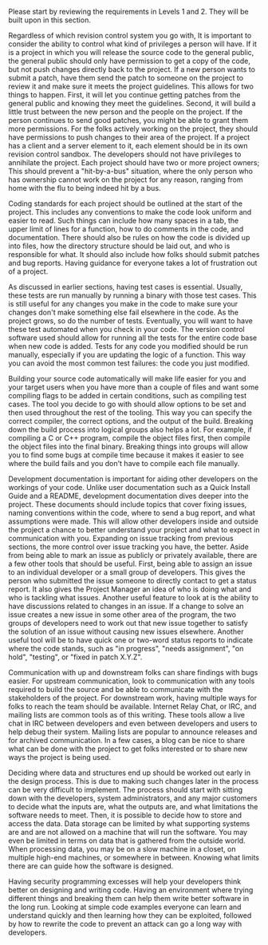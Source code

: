 Please start by reviewing the requirements in Levels 1 and 2. They will be built upon in this section.

Regardless of which revision control system you go with, It is important to consider the ability to control what kind of privileges a person will have. If it is a project in which you will release the source code to the general public, the general public should only have permission to get a copy of the code, but not push changes directly back to the project. If a new person wants to submit a patch, have them send the patch to someone on the project to review it and make sure it meets the project guidelines. This allows for two things to happen. First, it will let you continue getting patches from the general public and knowing they meet the guidelines. Second, it will build a little trust between the new person and the people on the project. If the person continues to send good patches, you might be able to grant them more permissions. For the folks actively working on the project, they should have permissions to push changes to their area of the project. If a project has a client and a server element to it, each element should be in its own revision control sandbox.  The developers should not have privileges to annihilate the project. Each project should have two or more project owners; This should prevent a "hit-by-a-bus" situation, where the only person who has ownership cannot work on the project for any reason, ranging from home with the flu to being indeed hit by a bus.

Coding standards for each project should be outlined at the start of the project. This includes any conventions to make the code look uniform and easier to read. Such things can include how many spaces in a tab, the upper limit of lines for a function, how to do comments in the code, and documentation. There should also be rules on how the code is divided up into files, how the directory structure should be laid out, and who is responsible for what. It should also include how folks should submit patches and bug reports. Having guidance for everyone takes a lot of frustration out of a project.

As discussed in earlier sections, having test cases is essential. Usually, these tests are run manually by running a binary with those test cases. This is still useful for any changes you make in the code to make sure your changes don't make something else fail elsewhere in the code. As the project grows, so do the number of tests. Eventually, you will want to have these test automated when you check in your code. The version control software used should allow for running all the tests for the entire code base when new code is added. Tests for any code you modified should be run manually, especially if you are updating the logic of a function. This way you can avoid the most common test failures: the code you just modified.

Building your source code automatically will make life easier for you and your target users when you have more than a couple of files and want some compiling flags to be added in certain conditions, such as compiling test cases. The tool you decide to go with should allow options to be set and then used throughout the rest of the tooling. This way you can specify the correct compiler, the correct options, and the output of the build. Breaking down the build process into logical groups also helps a lot. For example, if compiling a C or C++ program, compile the object files first, then compile the object files into the final binary. Breaking things into groups will allow you to find some bugs at compile time because it makes it easier to see where the build fails and you don't have to compile each file manually.

Development documentation is important for aiding other developers on the workings of your code. Unlike user documentation such as a Quick Install Guide and a README, development documentation dives deeper into the project. These documents should include topics that cover fixing issues, naming conventions within the code, where to send a bug report, and what assumptions were made. This will allow other developers inside and outside the project a chance to better understand your project and what to expect in communication with you.
Expanding on issue tracking from previous sections, the more control over issue tracking you have, the better. Aside from being able to mark an issue as publicly or privately available, there are a few other tools that should be useful. First, being able to assign an issue to an individual developer or a small group of developers. This gives the person who submitted the issue someone to directly contact to get a status report. It also gives the Project Manager an idea of who is doing what and who is tackling what issues. Another useful feature to look at is the ability to have discussions related to changes in an issue. If a change to solve an issue creates a new issue in some other area of the program, the two groups of developers need to work out that new issue together to satisfy the solution of an issue without causing new issues elsewhere. Another useful tool will be to have quick one or two-word status reports to indicate where the code stands, such as "in progress", "needs assignment", "on hold", "testing", or "fixed in patch X.Y.Z".

Communication with up and downstream folks can share findings with bugs easier. For upstream communication, look to communication with any tools required to build the source and be able to communicate with the stakeholders of the project. For downstream work, having multiple ways for folks to reach the team should be available. Internet Relay Chat, or IRC, and mailing lists are common tools as of this writing. These tools allow a live chat in IRC between developers and even between developers and users to help debug their system. Mailing lists are popular to announce releases and for archived communication. In a few cases, a blog can be nice to share what can be done with the project to get folks interested or to share new ways the project is being used.

Deciding where data and structures end up should be worked out early in the design process. This is due to making such changes later in the process can be very difficult to implement. The process should start with sitting down with the developers, system administrators, and any major customers to decide what the inputs are, what the outputs are, and what limitations the software needs to meet. Then, it is possible to decide how to store and access the data. Data storage can be limited by what supporting systems are and are not allowed on a machine that will run the software. You may even be limited in terms on data that is gathered from the outside world. When processing data, you may be on a slow machine in a closet, on multiple high-end machines, or somewhere in between. Knowing what limits there are can guide how the software is designed.

Having security programming excesses will help your developers think better on designing and writing code. Having an environment where trying different things and breaking them can help them write better software in the long run. Looking at simple code examples everyone can learn and understand quickly and then learning how they can be exploited, followed by how to rewrite the code to prevent an attack can go a long way with developers.
